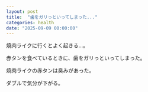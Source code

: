 ```yaml
---
layout: post
title:  "歯をガリっといってしまった..."
categories: health
date: "2025-09-09 00:00:00"
---
```


焼肉ライクに行くとよく起きる...。

赤タンを食べているときに、歯をガリっといってしまった。

焼肉ライクの赤タンは臭みがあった。

ダブルで気分が下がる。

